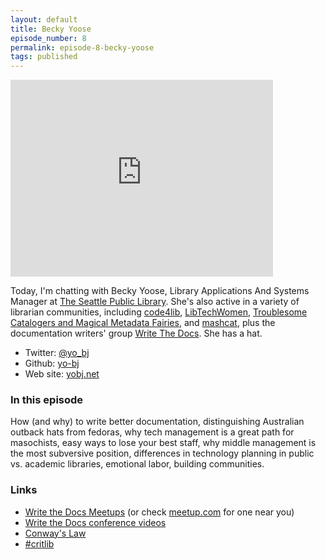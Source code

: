 ```yaml
---
layout: default
title: Becky Yoose
episode_number: 8
permalink: episode-8-becky-yoose
tags: published
---
```


<iframe width="420" height="315" src="http://www.youtube.com/embed/FXbM9oiSupE" frameborder="0" allowfullscreen></iframe>

Today, I'm chatting with Becky Yoose, Library Applications And Systems Manager at [The Seattle Public Library](http://www.spl.org). She's also active in a variety of librarian communities, including [code4lib](http://code4lib.org/), [LibTechWomen](http://libtechwomen.org/), [Troublesome Catalogers and Magical Metadata Fairies](https://www.facebook.com/groups/161813927168408/), and [mashcat](http://www.mashcat.info/), plus the documentation writers' group [Write The Docs](http://www.writethedocs.org/). She has a hat.

* Twitter: [@yo_bj](https://twitter.com/yo_bj)
* Github: [yo-bj](https://github.com/yo-bj)
* Web site: [yobj.net](http://yobj.net)

### In this episode

How (and why) to write better documentation, distinguishing Australian outback hats from fedoras, why tech management is a great path for masochists, easy ways to lose your best staff, why middle management is the most subversive position, differences in technology planning in public vs. academic libraries, emotional labor, building communities.

### Links

* [Write the Docs Meetups](http://www.writethedocs.org/meetups/) (or check [meetup.com](http://www.meetup.com/) for one near you)
* [Write the Docs conference videos](http://videos.writethedocs.org/)
* [Conway's Law](https://en.wikipedia.org/wiki/Conway%27s_law)
* [#critlib](http://critlib.org/)

